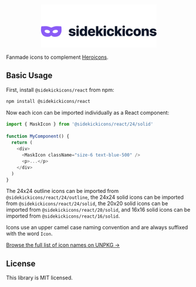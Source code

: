 <p align="center">
  <a href="https://heroicons.com" target="_blank">
    <picture>
      <source media="(prefers-color-scheme: dark)" srcset="https://raw.githubusercontent.com/ndri/sidekickicons/HEAD/.github/logo-dark.svg">
      <source media="(prefers-color-scheme: light)" srcset="https://raw.githubusercontent.com/ndri/sidekickicons/HEAD/.github/logo-light.svg">
      <img alt="Heroicons" width="315" height="117" style="max-width: 100%" src="https://raw.githubusercontent.com/ndri/sidekickicons/HEAD/.github/logo-light.svg">
    </picture>
  </a>
</p>

Fanmade icons to complement [Heroicons](https://github.com/tailwindlabs/heroicons).

## Basic Usage

First, install `@sidekickicons/react` from npm:

```sh
npm install @sidekickicons/react
```

Now each icon can be imported individually as a React component:

```js
import { MaskIcon } from '@sidekickicons/react/24/solid'

function MyComponent() {
  return (
    <div>
      <MaskIcon className="size-6 text-blue-500" />
      <p>...</p>
    </div>
  )
}
```

The 24x24 outline icons can be imported from `@sidekickicons/react/24/outline`, the 24x24 solid icons can be imported from `@sidekickicons/react/24/solid`, the 20x20 solid icons can be imported from `@sidekickicons/react/20/solid`, and 16x16 solid icons can be imported from `@sidekickicons/react/16/solid`.

Icons use an upper camel case naming convention and are always suffixed with the word `Icon`.

[Browse the full list of icon names on UNPKG &rarr;](https://unpkg.com/browse/@sidekickicons/react/24/outline/)

## License

This library is MIT licensed.
